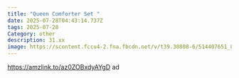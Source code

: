 ```yaml
---
title: "Queen Comforter Set "
date: 2025-07-28T04:43:14.737Z
tags: 2025-07-28
Category: other
description: 31.xx
image: https://scontent.fccu4-2.fna.fbcdn.net/v/t39.30808-6/514407651_816019227630161_3082086508666129126_n.jpg?stp=dst-jpg_p526x296_tt6&_nc_cat=100&ccb=1-7&_nc_sid=aa7b47&_nc_ohc=W1yBexOAbbMQ7kNvwFk61eB&_nc_oc=AdkMSfapq7eEgERq0B8gsC93NyjGd4o2KT_059ewVdb5GOfOLZP-r_JA-bfJmZNdb1w&_nc_zt=23&_nc_ht=scontent.fccu4-2.fna&_nc_gid=z29w5Dyi3tlvDp5TKhm3LQ&oh=00_AfTwA_7Ams6-F2tXqjH_mqLSoLy6_WdR61v4DjI1COYlEA&oe=688CD5C7
---
```

https://amzlink.to/az0ZOBxdyAYgD ad